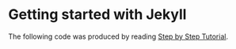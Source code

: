 # Getting started with Jekyll

The following code was produced by reading  [Step by Step Tutorial](https://jekyllrb.com/docs/step-by-step/01-setup/).
